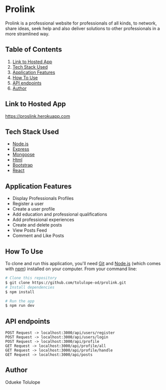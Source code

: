 # Prolink
Prolink is a professional website for professionals of all kinds, to network, share ideas, seek help and also deliver solutions to other professionals in a more stramlined way.

## Table of Contents

1. <a href="#hosted-app">Link to Hosted App</a>
2. <a href="#tech-stack-used">Tech Stack Used</a>
3. <a href="#application-features">Application Features</a>
4. <a href="#how-to-use">How To Use</a>
5. <a href="#api-endpoints">API endpoints</a>
6. <a href="#author">Author</a>

## Link to Hosted App

https://proslink.herokuapp.com

## Tech Stack Used

- [Node.js](https://nodejs.org/)
- [Express](https://expressjs.com/)
- [Mongoose](https://mongoosejs.com/)
- [Html]()
- [Bootstrap](https://getbootstrap.com/)
- [React](https://reactjs.org/)

## Application Features

* Display Professionals Profiles
* Register a user
* Create a user profile
* Add education and professional qualifications
* Add professional experiences
* Create and delete posts
* View Posts Feed
* Comment and Like Posts


## How To Use

To clone and run this application, you'll need [Git](https://git-scm.com) and [Node.js](https://nodejs.org/en/download/) (which comes with [npm](http://npmjs.com)) installed on your computer. From your command line:

```bash
# Clone this repository
$ git clone https://github.com/tolulope-od/prolink.git
# Install dependencies
$ npm install

# Run the app
$ npm run dev
```
## API endpoints
```
POST Request -> localhost:3000/api/users/register
POST Request -> localhost:3000/api/users/login
POST Request -> localhost:3000/api/profile
GET Request -> localhost:3000/api/profile/all
GET Request -> localhost:3000/api/profile/handle
GET Request -> localhost:3000/api/posts
```

## Author

Odueke Tolulope
